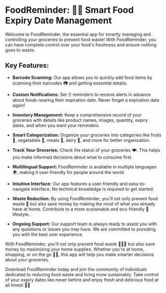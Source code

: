 # FoodReminder: 🍏📅 Smart Food Expiry Date Management

Welcome to FoodReminder, the essential app for smartly managing and controlling your groceries to prevent food waste! With FoodReminder, you can have complete control over your food's freshness and ensure nothing goes to waste.

## Key Features:

- **Barcode Scanning:** Our app allows you to quickly add food items by scanning their barcodes 📷 and getting essential details.

- **Custom Notifications:** Set ⏰ reminders to receive alerts in advance about foods nearing their expiration date. Never forget a expiration date again!

- **Inventory Management:** Keep a comprehensive record of your groceries with details like product names, images, quantity, expiry dates, and when you want your reminders.

- **Smart Categorization:** Organize your groceries into categories like fruits 🍓, vegetables 🥦, meats 🥩, dairy 🥛, and more for better organization.

- **Track Your Groceries:** Check the status of your groceries 🍽️. This helps you make informed decisions about what to consume first.

- **Multilingual Support:** FoodReminder is available in multiple languages 🌍, making it user-friendly for people around the world.

- **Intuitive Interface:** Our app features a user-friendly and easy-to-navigate interface. No technical knowledge is required to get started.

- **Waste Reduction:** By using FoodReminder, you'll not only prevent food waste 🚫 but also save money by making the most of what you already have at home. Contribute to a more sustainable and eco-friendly 🌿 lifestyle.

- **Ongoing Support:** Our support team is always ready to assist you with any questions or issues you may have. We are committed to providing you with the best user experience.

With FoodReminder, you'll not only prevent food waste 🍕🍔🍟 but also save money by maximizing your home supplies. Whether you're at home, shopping, or on the go 🏃‍♂️, this app will help you make smarter decisions about your groceries.

Download FoodReminder today and join the community of individuals dedicated to reducing food waste and living more sustainably. Take control of your expiry dates like never before and enjoy fresh and delicious food at all times! 🍎🌟
